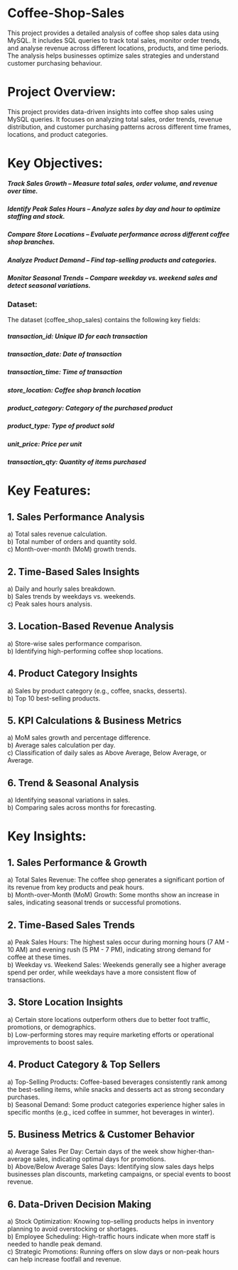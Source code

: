 # Coffee-Shop-Sales
This project provides a detailed analysis of coffee shop sales data using MySQL. It includes SQL queries to track total sales, monitor order trends, and analyse revenue across different locations, products, and time periods. The analysis helps businesses optimize sales strategies and understand customer purchasing behaviour.
# Project Overview:
This project provides data-driven insights into coffee shop sales using MySQL queries. It focuses on analyzing total sales, order trends, revenue distribution, and customer purchasing patterns across different time frames, locations, and product categories.
# Key Objectives:
##### Track Sales Growth – Measure total sales, order volume, and revenue over time.
##### Identify Peak Sales Hours – Analyze sales by day and hour to optimize staffing and stock.
##### Compare Store Locations – Evaluate performance across different coffee shop branches.
##### Analyze Product Demand – Find top-selling products and categories.
##### Monitor Seasonal Trends – Compare weekday vs. weekend sales and detect seasonal variations.

### Dataset:
The dataset (coffee_shop_sales) contains the following key fields:
##### transaction_id: Unique ID for each transaction
##### transaction_date: Date of transaction
##### transaction_time: Time of transaction
##### store_location: Coffee shop branch location
##### product_category: Category of the purchased product
##### product_type: Type of product sold
##### unit_price: Price per unit
##### transaction_qty: Quantity of items purchased

# Key Features:
## 1. Sales Performance Analysis
a) Total sales revenue calculation.  
b) Total number of orders and quantity sold.  
c) Month-over-month (MoM) growth trends.  
## 2. Time-Based Sales Insights
a) Daily and hourly sales breakdown.  
b) Sales trends by weekdays vs. weekends.  
c) Peak sales hours analysis.  
## 3. Location-Based Revenue Analysis
a) Store-wise sales performance comparison.  
b) Identifying high-performing coffee shop locations.  
## 4. Product Category Insights
a) Sales by product category (e.g., coffee, snacks, desserts).  
b) Top 10 best-selling products.  
## 5. KPI Calculations & Business Metrics
a) MoM sales growth and percentage difference.  
b) Average sales calculation per day.  
c) Classification of daily sales as Above Average, Below Average, or Average.  
## 6. Trend & Seasonal Analysis
a) Identifying seasonal variations in sales.  
b) Comparing sales across months for forecasting.  
# Key Insights:
## 1. Sales Performance & Growth
a) Total Sales Revenue: The coffee shop generates a significant portion of its revenue from key products and peak hours.  
b) Month-over-Month (MoM) Growth: Some months show an increase in sales, indicating seasonal trends or successful promotions.  
## 2. Time-Based Sales Trends
a) Peak Sales Hours: The highest sales occur during morning hours (7 AM - 10 AM) and evening rush (5 PM - 7 PM), indicating strong demand for coffee at these times.  
b) Weekday vs. Weekend Sales: Weekends generally see a higher average spend per order, while weekdays have a more consistent flow of transactions.  
## 3. Store Location Insights
a) Certain store locations outperform others due to better foot traffic, promotions, or demographics.  
b) Low-performing stores may require marketing efforts or operational improvements to boost sales.  
## 4. Product Category & Top Sellers
a) Top-Selling Products: Coffee-based beverages consistently rank among the best-selling items, while snacks and desserts act as strong secondary purchases.  
b) Seasonal Demand: Some product categories experience higher sales in specific months (e.g., iced coffee in summer, hot beverages in winter).  
## 5. Business Metrics & Customer Behavior
a) Average Sales Per Day: Certain days of the week show higher-than-average sales, indicating optimal days for promotions.  
b) Above/Below Average Sales Days: Identifying slow sales days helps businesses plan discounts, marketing campaigns, or special events to boost revenue.  
## 6. Data-Driven Decision Making
a) Stock Optimization: Knowing top-selling products helps in inventory planning to avoid overstocking or shortages.  
b) Employee Scheduling: High-traffic hours indicate when more staff is needed to handle peak demand.  
c) Strategic Promotions: Running offers on slow days or non-peak hours can help increase footfall and revenue.  

